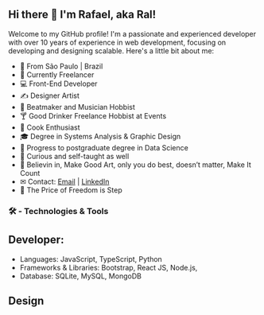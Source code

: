 ## Hi there 👋 I'm Rafael, aka Ral!
Welcome to my GitHub profile! I'm a passionate and experienced developer with over 10 years of experience in web development, focusing on developing and designing scalable. Here's a little bit about me:
- 📍 From São Paulo | Brazil
- 🔭 Currently Freelancer
- 💻 Front-End Developer
- ✍ Designer Artist 
- 🎸 Beatmaker and Musician Hobbist
- 🍸 Good Drinker Freelance Hobbist at Events
- 🔪 Cook Enthusiast
- 🎓 Degree in Systems Analysis & Graphic Design
- 📘 Progress to postgraduate degree in Data Science
- 💬 Curious and self-taught as well
- 🎨 Believin in, Make Good Art, only you do best, doesn’t matter, Make It Count
- ✉ Contact: <a href="mailto:ralfael.queiroz@live.com">Email</a> | <a href="https://www.linkedin.com/in/rafael-queiroz-4914a0106/">LinkedIn</a>
- 🍃 The Price of Freedom is Step
 
<h3>🛠️<b> - Technologies & Tools</b></h3>

<h2>Developer:</h2>

- Languages: JavaScript, TypeScript, Python
- Frameworks & Libraries: Bootstrap, React JS, Node.js,
- Database: SQLite, MySQL, MongoDB

<h2>Design</h2>
    
<!--
**Ralfael/ralfael** is a ✨ _special_ ✨ repository because its `README.md` (this file) appears on your GitHub profile.

Here are some ideas to get you started:

- 🔭 I’m currently working on ...
- 🌱 I’m currently learning ...
- 👯 I’m looking to collaborate on ...
- 🤔 I’m looking for help with ...
- 💬 Ask me about ...
- 📫 How to reach me: ...
- 😄 Pronouns: ...
- ⚡ Fun fact: ...
-->
